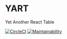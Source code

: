 # YART

Yet Another React Table

[![CircleCI](https://circleci.com/gh/RumyantsevMichael/yart.svg?style=svg)](https://circleci.com/gh/RumyantsevMichael/yart)
[![Maintainability](https://api.codeclimate.com/v1/badges/4818060b1f28d7bc25bc/maintainability)](https://codeclimate.com/github/RumyantsevMichael/yart/maintainability)

